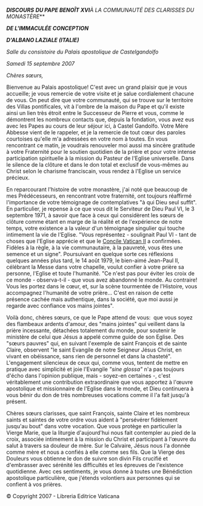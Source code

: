 ***DISCOURS*** ***DU PAPE BENOÎT XVI**À LA COMMUNAUTÉ DES CLARISSES DU MONASTÈRE***

***DE L'IMMACULÉE CONCEPTION***

***D'ALBANO LAZIALE (ITALIE)***

*Salle du consistoire du Palais apostolique de Castelgandolfo*

*Samedi 15 septembre 2007*

*Chères sœurs,*

Bienvenue au Palais apostolique! C'est avec un grand plaisir que je vous accueille; je vous remercie de votre visite et je salue cordialement chacune de vous. On peut dire que votre communauté, qui se trouve sur le territoire des Villas pontificales, vit à l'ombre de la maison du Pape et qu'il existe ainsi un lien très étroit entre le Successeur de Pierre et vous, comme le démontrent les nombreux contacts que, depuis la fondation, vous avez eus avec les Papes au cours de leur séjour ici, à Castel Gandolfo. Votre Mère Abbesse vient de le rappeler, et je la remercie de tout cœur des paroles courtoises qu'elle m'a adressées en votre nom à toutes. En vous rencontrant ce matin, je voudrais renouveler moi aussi ma sincère gratitude à votre Fraternité pour le soutien quotidien de la prière et pour votre intense participation spirituelle à la mission du Pasteur de l'Eglise universelle. Dans le silence de la clôture et dans le don total et exclusif de vous-mêmes au Christ selon le charisme franciscain, vous rendez à l'Eglise un service précieux.

En reparcourant l'histoire de votre monastère, j'ai noté que beaucoup de mes Prédécesseurs, en rencontrant votre fraternité, ont toujours réaffirmé l'importance de votre témoignage de contemplatives "à qui Dieu seul suffit". En particulier, je repense à ce que vous dit le Serviteur de Dieu Paul VI, le 3 septembre 1971, à savoir que face à ceux qui considèrent les sœurs de clôture comme étant en marge de la réalité et de l'expérience de notre temps, votre existence a la valeur d'un témoignage singulier qui touche intimement la vie de l'Eglise. "Vous représentez - soulignait Paul VI - tant de choses que l'Eglise apprécie et que le [Concile Vatican II](http://www.vatican.va/archive/hist_councils/ii_vatican_council/index_fr.htm) a confirmées. Fidèles à la règle, à la vie communautaire, à la pauvreté, vous êtes une semence et un signe". Poursuivant en quelque sorte ces réflexions quelques années plus tard, le 14 août 1979, le bien-aimé Jean-Paul II, célébrant la Messe dans votre chapelle, voulut confier à votre prière sa personne, l'Eglise et toute l'humanité. "Ce n'est pas pour éviter les croix de ce monde - observa-t-il - que vous avez abandonné le monde. Au contraire! Vous les portez dans le cœur, et, sur la scène tourmentée de l'Histoire, vous accompagnez l'humanité de votre prière... C'est en raison de cette présence cachée mais authentique, dans la société, que moi aussi je regarde avec confiance vos mains jointes".

Voilà donc, chères sœurs, ce que le Pape attend de vous:  que vous soyez des flambeaux ardents d'amour, des "mains jointes" qui veillent dans la prière incessante, détachées totalement du monde, pour soutenir le ministère de celui que Jésus a appelé comme guide de son Eglise. Des "sœurs pauvres" qui, en suivant l'exemple de saint François et de sainte Claire, observent "le saint Evangile de notre Seigneur Jésus Christ, en vivant en obéissance, sans rien de personnel et dans la chasteté". L'engagement silencieux de ceux qui, comme vous, tentent de mettre en pratique avec simplicité et joie l'Evangile *"sine glossa"* n'a pas toujours d'écho dans l'opinion publique, mais - soyez-en certaines -, c'est véritablement une contribution extraordinaire que vous apportez à l'œuvre apostolique et missionnaire de l'Eglise dans le monde, et Dieu continuera à vous bénir du don de très nombreuses vocations comme il l'a fait jusqu'à présent.

Chères sœurs clarisses, que saint François, sainte Claire et les nombreux saints et saintes de votre ordre vous aident à "persévérer fidèlement jusqu'au bout" dans votre vocation. Que vous protège en particulier la Vierge Marie, que la liturgie d'aujourd'hui nous fait contempler au pied de la croix, associée intimement à la mission du Christ et participant à l'œuvre du salut à travers sa douleur de mère. Sur le Calvaire, Jésus nous l'a donnée comme mère et nous a confiés à elle comme ses fils. Que la Vierge des Douleurs vous obtienne le don de suivre son divin Fils crucifié et d'embrasser avec sérénité les difficultés et les épreuves de l'existence quotidienne. Avec ces sentiments, je vous donne à toutes une Bénédiction apostolique particulière, que j'étends volontiers aux personnes qui se confient à vos prières.

© Copyright 2007 - Libreria Editrice Vaticana